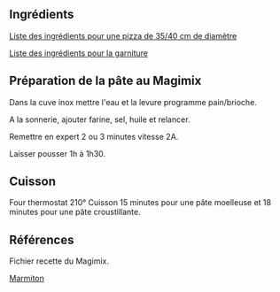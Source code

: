 
## Ingrédients

[Liste des ingrédients pour une pizza de 35/40 cm de diamètre](/Alimentation/Recettes/Ingredients/ingredients_pate_pizza.md)

[Liste des ingrédients pour la garniture](/Alimentation/Recettes/Ingredients/ingredients_garniture_pizza.md)

## Préparation de la pâte au Magimix

Dans la cuve inox mettre l'eau et la levure programme pain/brioche.

A la sonnerie, ajouter farine, sel, huile et relancer.

Remettre en expert 2 ou 3 minutes vitesse 2A.

Laisser pousser 1h à 1h30.

## Cuisson

Four thermostat 210°
Cuisson 15 minutes pour une pâte moelleuse et 18 minutes pour une pâte croustillante.

## Références

Fichier recette du Magimix.

[Marmiton](https://www.marmiton.org/recettes/recette_pizza-maison_313213.aspx)
